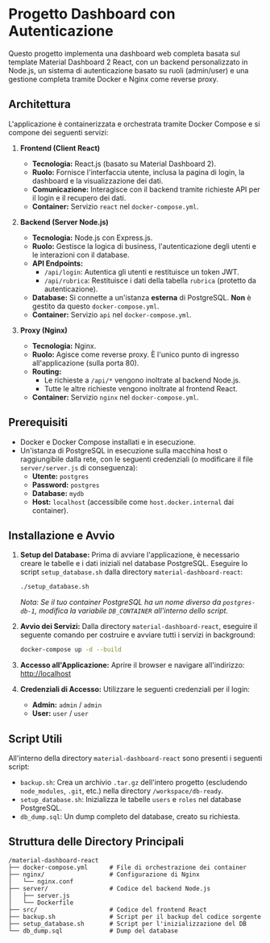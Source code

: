 # Progetto Dashboard con Autenticazione

Questo progetto implementa una dashboard web completa basata sul template Material Dashboard 2 React, con un backend personalizzato in Node.js, un sistema di autenticazione basato su ruoli (admin/user) e una gestione completa tramite Docker e Nginx come reverse proxy.

## Architettura

L'applicazione è containerizzata e orchestrata tramite Docker Compose e si compone dei seguenti servizi:

1.  **Frontend (Client React)**

    - **Tecnologia:** React.js (basato su Material Dashboard 2).
    - **Ruolo:** Fornisce l'interfaccia utente, inclusa la pagina di login, la dashboard e la visualizzazione dei dati.
    - **Comunicazione:** Interagisce con il backend tramite richieste API per il login e il recupero dei dati.
    - **Container:** Servizio `react` nel `docker-compose.yml`.

2.  **Backend (Server Node.js)**

    - **Tecnologia:** Node.js con Express.js.
    - **Ruolo:** Gestisce la logica di business, l'autenticazione degli utenti e le interazioni con il database.
    - **API Endpoints:**
      - `/api/login`: Autentica gli utenti e restituisce un token JWT.
      - `/api/rubrica`: Restituisce i dati della tabella `rubrica` (protetto da autenticazione).
    - **Database:** Si connette a un'istanza **esterna** di PostgreSQL. **Non** è gestito da questo `docker-compose.yml`.
    - **Container:** Servizio `api` nel `docker-compose.yml`.

3.  **Proxy (Nginx)**
    - **Tecnologia:** Nginx.
    - **Ruolo:** Agisce come reverse proxy. È l'unico punto di ingresso all'applicazione (sulla porta 80).
    - **Routing:**
      - Le richieste a `/api/*` vengono inoltrate al backend Node.js.
      - Tutte le altre richieste vengono inoltrate al frontend React.
    - **Container:** Servizio `nginx` nel `docker-compose.yml`.

## Prerequisiti

- Docker e Docker Compose installati e in esecuzione.
- Un'istanza di PostgreSQL in esecuzione sulla macchina host o raggiungibile dalla rete, con le seguenti credenziali (o modificare il file `server/server.js` di conseguenza):
  - **Utente:** `postgres`
  - **Password:** `postgres`
  - **Database:** `mydb`
  - **Host:** `localhost` (accessibile come `host.docker.internal` dai container).

## Installazione e Avvio

1.  **Setup del Database:**
    Prima di avviare l'applicazione, è necessario creare le tabelle e i dati iniziali nel database PostgreSQL. Eseguire lo script `setup_database.sh` dalla directory `material-dashboard-react`:

    ```bash
    ./setup_database.sh
    ```

    _Nota: Se il tuo container PostgreSQL ha un nome diverso da `postgres-db-1`, modifica la variabile `DB_CONTAINER` all'interno dello script._

2.  **Avvio dei Servizi:**
    Dalla directory `material-dashboard-react`, eseguire il seguente comando per costruire e avviare tutti i servizi in background:

    ```bash
    docker-compose up -d --build
    ```

3.  **Accesso all'Applicazione:**
    Aprire il browser e navigare all'indirizzo:
    [http://localhost](http://localhost)

4.  **Credenziali di Accesso:**
    Utilizzare le seguenti credenziali per il login:
    - **Admin:** `admin` / `admin`
    - **User:** `user` / `user`

## Script Utili

All'interno della directory `material-dashboard-react` sono presenti i seguenti script:

- `backup.sh`: Crea un archivio `.tar.gz` dell'intero progetto (escludendo `node_modules`, `.git`, etc.) nella directory `/workspace/db-ready`.
- `setup_database.sh`: Inizializza le tabelle `users` e `roles` nel database PostgreSQL.
- `db_dump.sql`: Un dump completo del database, creato su richiesta.

## Struttura delle Directory Principali

```
/material-dashboard-react
├── docker-compose.yml      # File di orchestrazione dei container
├── nginx/                  # Configurazione di Nginx
│   └── nginx.conf
├── server/                 # Codice del backend Node.js
│   ├── server.js
│   └── Dockerfile
├── src/                    # Codice del frontend React
├── backup.sh               # Script per il backup del codice sorgente
├── setup_database.sh       # Script per l'inizializzazione del DB
└── db_dump.sql             # Dump del database
```
